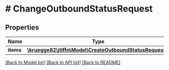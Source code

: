 # # ChangeOutboundStatusRequest

## Properties

Name | Type | Description | Notes
------------ | ------------- | ------------- | -------------
**items** | [**\kruegge82\jtlffn\Model\CreateOutboundStatusRequest[]**](CreateOutboundStatusRequest.md) |  |

[[Back to Model list]](../../README.md#models) [[Back to API list]](../../README.md#endpoints) [[Back to README]](../../README.md)
